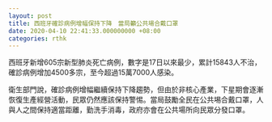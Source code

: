 ```yaml
---
layout: post
title: 西班牙確診病例增幅保持下降　當局籲公共場合戴口罩
date: 2020-04-10 22:41:33.000000000 +08:00
categories: rthk
---
```


西班牙新增605宗新型肺炎死亡病例，數字是17日以來最少，累計15843人不治，確診病例增加4500多宗，至今超過15萬7000人感染。

衛生部門說，確診病例增幅繼續保持下降趨勢，但由於非核心產業，下星期會逐漸恢復生產經營活動，民眾仍然應該保持警惕。當局鼓勵全民在公共埸合戴口罩，人與人之間保持適當距離，勤洗手消毒，政府亦會在公共場所向民眾分發口罩。
